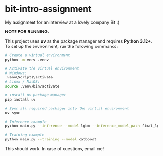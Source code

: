 # bit-intro-assignment
My assignment for an interview at a lovely company Bit :)

**NOTE FOR RUNNING:**  

This project uses **uv** as the package manager and requires **Python 3.12+**. To set up the environment, run the following commands:

```bash
# Create a virtual environment
python -m venv .venv

# Activate the virtual environment
# Windows:
.venv\Scripts\activate
# Linux / MacOS:
source .venv/bin/activate

# Install uv package manager
pip install uv

# Sync all required packages into the virtual environment
uv sync

# Inference example
python main.py --inference --model lgbm --inference_model_path final_lgbm_model.txt --data_point data/inference/test_row.csv

# Training example
python main.py --training --model catboost
```

This should work. In case of questions, email me!